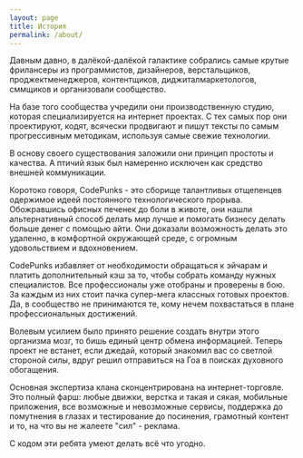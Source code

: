 ```yaml
---
layout: page
title: История
permalink: /about/
---
```


Давным давно, в далёкой-далёкой галактике собрались самые крутые фрилансеры из программистов, дизайнеров, верстальщиков, проджектменеджеров, контентщиков, диджиталмаркетологов, сммщиков и организовали сообщество.

На базе того сообщества учредили они производственную студию, которая специализируется на интернет проектах. С тех самых пор они проектируют, кодят, всячески продвигают и пишут тексты по самым прогрессивным методикам, используя самые свежие технологии.

В основу своего существования заложили они принцип простоты и качества. А птичий язык был намеренно исключен как средство внешней коммуникации.

Коротоко говоря, CodePunks - это сборище талантливых отщепенцев одержимое идеей постоянного технологического прорыва. Обожравшись офисных печенек до боли в животе, они нашли альтернативный способ делать мир лучше и помогать бизнесу делать больше денег с помощью айти. Они доказали возможность делать это удаленно, в комфортной окружающей среде, с огромным удовольствием и вдохновением.

CodePunks избавляет от необходимости обращаться к эйчарам и платить дополнительный кэш за то, чтобы собрать команду нужных специалистов. Все профессионалы уже отобраны и проверены в бою. За каждым из них стоит пачка супер-мега классных готовых проектов. Да, в сообщество не принимаются те, кому нечем похвастаться в плане профессиональных достижений.

Волевым усилием было принято решение создать внутри этого организма мозг, то бишь единый центр обмена информацией. Теперь проект не встанет, если джедай, который знакомил вас со светлой стороной силы, вдруг решил отправиться на Гоа в поисках духовного обогащения.

Основная экспертиза клана сконцентрирована на интернет-торговле. Это полный фарш: любые движки, верстка и такая и сякая, мобильные приложения, все возможные и невозможные сервисы, поддержка до помутнения в глазах и тестирование до посинения, грамотный контент и то, на что вы не жалеете "сил" - реклама. 

С кодом эти ребята умеют делать всё что угодно.


